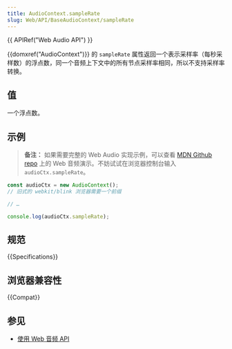```yaml
---
title: AudioContext.sampleRate
slug: Web/API/BaseAudioContext/sampleRate
---
```


{{ APIRef("Web Audio API") }}

{{domxref("AudioContext")}} 的 `sampleRate` 属性返回一个表示采样率（每秒采样数）的浮点数，同一个音频上下文中的所有节点采样率相同，所以不支持采样率转换。

## 值

一个浮点数。

## 示例

> **备注：** 如果需要完整的 Web Audio 实现示例，可以查看 [MDN Github repo](https://github.com/mdn/webaudio-examples) 上的 Web 音频演示。不妨试试在浏览器控制台输入 `audioCtx.sampleRate`。

```js
const audioCtx = new AudioContext();
// 旧式的 webkit/blink 浏览器需要一个前缀

// …

console.log(audioCtx.sampleRate);
```

## 规范

{{Specifications}}

## 浏览器兼容性

{{Compat}}

## 参见

- [使用 Web 音频 API](/zh-CN/docs/Web_Audio_API/Using_Web_Audio_API)
